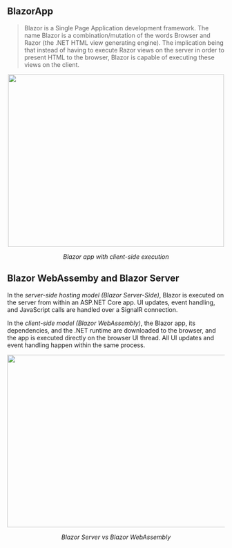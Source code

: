 ## BlazorApp
> Blazor is a Single Page Application development framework. The name Blazor is a combination/mutation of the words Browser and Razor (the .NET HTML view generating engine). The implication being that instead of having to execute Razor views on the server in order to present HTML to the browser, Blazor is capable of executing these views on the client.



<p align="center">
  <img width="500" height="400" src="https://user-images.githubusercontent.com/104713435/184557400-da24f7b0-1bdb-4118-b98c-5fd04571a85d.png">
<p align="center"><i>Blazor app with client-side execution
</i></p>
</p>


## Blazor WebAssemby and Blazor Server
 
In the *server-side hosting model (Blazor Server-Side)*, Blazor is executed on the server from within an ASP.NET Core app. UI updates, event handling, and JavaScript calls are handled over a SignalR connection.
 
In the *client-side model (Blazor WebAssembly)*, the Blazor app, its dependencies, and the .NET runtime are downloaded to the browser, and the app is executed directly on the browser UI thread. All UI updates and event handling happen within the same process.

<p align="center">
  <img width="670" height="400" src="https://codewithmukesh.com/wp-content/uploads/2020/05/1blazor-1-1571602480344-1024x547.png?ezimgfmt=ng:webp/ngcb53">
<p align="center"><i>Blazor Server vs Blazor WebAssembly
</i></p>
</p>
